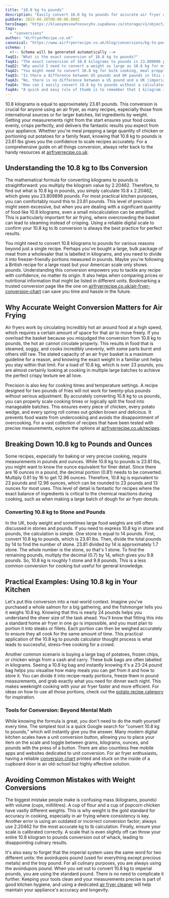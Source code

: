 ```yaml
---
title: "10.8 kg to pounds"
description: "Easily convert 10.8 kg to pounds for accurate air fryer cooking. Get precise measurements for perfect results every time with our simple guide."
pubDate: 2025-08-20T00:00:00.000Z
heroImage: "https://klueoymssxwfnxsvcyhv.supabase.co/storage/v1/object/public/Shmucket/10-8-kg-to-pounds.webp"
tags:
  - "conversions"
author: "AirFryerRecipe.co.uk"
canonical: "https://www.airfryerrecipe.co.uk/blog/conversions/kg-to-pounds/10-8-kg-to-pounds"
schema: |
  <!-- Schema will be generated automatically -->
faqQ1: "What is the exact conversion of 10.8 kg to pounds?"
faqA1: "The exact conversion of 10.8 kilograms to pounds is 23.809896 pounds. For almost all practical purposes in the kitchen, especially when using an air fryer, you can confidently round this to 23.81 pounds. This precision ensures you portion your ingredients correctly for even cooking and perfect results."
faqQ2: "Why would I need to convert a weight as large as 10.8 kg for my air fryer?"
faqA2: "You might need to convert 10.8 kg for bulk cooking, meal prepping, or when purchasing large packages of meat, potatoes, or frozen foods from wholesalers. While you wouldn't cook 10.8 kg (over 23 lbs) in one go in a standard home air fryer, knowing the total weight allows you to accurately divide it into smaller, air fryer-friendly batches. This prevents overcrowding the basket and ensures every portion cooks evenly and crisps perfectly."
faqQ3: "Is there a difference between US pounds and UK pounds in this conversion?"
faqA3: "No, there is no difference between a US pound and a UK (imperial) pound for weight measurement. The international avoirdupois pound is standardised and used in both countries for everyday weight measurements, including cooking. Therefore, when you convert 10.8 kg to pounds, the result of 23.81 lbs is the same whether you are in the US, the UK, or anywhere else that uses these units."
faqQ4: "How can I easily convert 10.8 kg to pounds without a calculator?"
faqA4: "A quick and easy rule of thumb is to remember that 1 kilogram is roughly equal to 2.2 pounds. To convert 10.8 kg, you can multiply 10.8 by 2.2, which gives you 23.76 pounds—a very close approximation to the precise 23.81 lbs. For the most accurate results, especially with large quantities, using a digital kitchen scale with unit conversion or a trusted online converter is always recommended."
---
```

<p>10.8 kilograms is equal to approximately 23.81 pounds. This conversion is crucial for anyone using an air fryer, as many recipes, especially those from international sources or for larger batches, list ingredients by weight. Getting your measurements right from the start ensures your food cooks evenly, crisps perfectly, and delivers the fantastic results you expect from your appliance. Whether you're meal prepping a large quantity of chicken or portioning out potatoes for a family feast, knowing that 10.8 kg to pounds is 23.81 lbs gives you the confidence to scale recipes accurately. For a comprehensive guide on all things conversion, always refer back to the handy resources at <a href="https://www.airfryerrecipe.co.uk">airfryerrecipe.co.uk</a>.</p>

<h2>Understanding the 10.8 kg to lbs Conversion</h2>
<p>The mathematical formula for converting kilograms to pounds is straightforward: you multiply the kilogram value by 2.20462. Therefore, to find out what is 10.8 kg in pounds, you simply calculate 10.8 x 2.20462, which gives you 23.809896 pounds. For most practical kitchen purposes, you can comfortably round this to 23.81 pounds. This level of precision might seem excessive, but when you are dealing with a significant quantity of food like 10.8 kilograms, even a small miscalculation can be amplified. This is particularly important for air frying, where overcrowding the basket can lead to steaming instead of crisping. Using a reliable digital scale to confirm your 10.8 kg to lb conversion is always the best practice for perfect results.</p>
<p>You might need to convert 10.8 kilograms to pounds for various reasons beyond just a single recipe. Perhaps you've bought a large, bulk package of meat from a wholesaler that is labelled in kilograms, and you need to divide it into freezer-friendly portions measured in pounds. Maybe you're following a British recipe for a large roast but your American scale only shows pounds. Understanding this conversion empowers you to tackle any recipe with confidence, no matter its origin. It also helps when comparing prices or nutritional information that might be listed in different units. Bookmarking a trusted conversion page like the one on <a href="https://www.airfryerrecipe.co.uk/air-fryer-conversion-chart">airfryerrecipe.co.uk/air-fryer-conversion-chart</a> can save you time and hassle in the future.</p>

<h2>Why Accurate Weight Conversion Matters for Air Frying</h2>
<p>Air fryers work by circulating incredibly hot air around food at a high speed, which requires a certain amount of space for that air to move freely. If you overload the basket because you misjudged the conversion from 10.8 kg to pounds, the hot air cannot circulate properly. This results in food that is steamed, soggy, and cooks incredibly unevenly, with some parts burnt and others still raw. The stated capacity of an air fryer basket is a maximum guideline for a reason, and knowing the exact weight in a familiar unit helps you stay within that limit. For a load of 10.8 kg, which is over 23 pounds, you are almost certainly looking at cooking in multiple large batches to achieve the perfect crispy texture we all love.</p>
<p>Precision is also key for cooking times and temperature settings. A recipe designed for two pounds of fries will not work for twenty-plus pounds without serious adjustment. By accurately converting 10.8 kg to us pounds, you can properly scale cooking times or logically split the food into manageable batches. This ensures every piece of chicken, every potato wedge, and every spring roll comes out golden brown and delicious. It prevents food waste from undercooking and avoids the disappointment of overcooking. For a vast collection of recipes that have been tested with precise measurements, explore the options at <a href="https://www.airfryerrecipe.co.uk/recipes">airfryerrecipe.co.uk/recipes</a>.</p>

<h2>Breaking Down 10.8 kg to Pounds and Ounces</h2>
<p>Some recipes, especially for baking or very precise cooking, require measurements in pounds and ounces. While 10.8 kg to pounds is 23.81 lbs, you might want to know the ounce equivalent for finer detail. Since there are 16 ounces in a pound, the decimal portion (0.81) needs to be converted. Multiply 0.81 by 16 to get 12.96 ounces. Therefore, 10.8 kg is equivalent to 23 pounds and 12.96 ounces, which can be rounded to 23 pounds and 13 ounces for most uses. This level of detail is fantastic for recipes where the exact balance of ingredients is critical to the chemical reactions during cooking, such as when making a large batch of dough for air fryer donuts.</p>

<h3>Converting 10.8 kg to Stone and Pounds</h3>
<p>In the UK, body weight and sometimes large food weights are still often discussed in stones and pounds. If you need to express 10.8 kg in stone and pounds, the calculation is simple. One stone is equal to 14 pounds. First, convert 10.8 kg to pounds, which is 23.81 lbs. Then, divide the total pounds by 14 to find the number of stone. 23.81 divided by 14 is approximately 1.7 stone. The whole number is the stone, so that's 1 stone. To find the remaining pounds, multiply the decimal (0.7) by 14, which gives you 9.8 pounds. So, 10.8 kg is roughly 1 stone and 9.8 pounds. This is a less common conversion for cooking but useful for general knowledge.</p>

<h2>Practical Examples: Using 10.8 kg in Your Kitchen</h2>
<p>Let's put this conversion into a real-world context. Imagine you've purchased a whole salmon for a big gathering, and the fishmonger tells you it weighs 10.8 kg. Knowing that this is nearly 24 pounds helps you understand the sheer size of the task ahead. You'll know that fitting this into a standard home air fryer in one go is impossible, and you must plan to portion it into steaks or fillets. Each portion can then be weighed accurately to ensure they all cook for the same amount of time. This practical application of the 10.8 kg to pounds calculator thought process is what leads to successful, stress-free cooking for a crowd.</p>
<p>Another common scenario is buying a large bag of potatoes, frozen chips, or chicken wings from a cash and carry. These bulk bags are often labelled in kilograms. Seeing a 10.8 kg bag and instantly knowing it's a 23-24 pound bag helps you visualise how many meals you can get from it and how to store it. You can divide it into recipe-ready portions, freeze them in pound measurements, and grab exactly what you need for dinner each night. This makes weeknight cooking with your air fryer faster and more efficient. For ideas on how to use all those portions, check out the <a href="https://www.airfryerrecipe.co.uk/recipe-category/potatoes">potato recipe category</a> for inspiration.</p>

<h3>Tools for Conversion: Beyond Mental Math</h3>
<p>While knowing the formula is great, you don't need to do the math yourself every time. The simplest tool is a quick Google search for "convert 10.8 kg to pounds," which will instantly give you the answer. Many modern digital kitchen scales have a unit conversion button, allowing you to place your item on the scale and toggle between grams, kilograms, ounces, and pounds with the press of a button. There are also countless free mobile apps and websites dedicated to unit conversion. For air fryer enthusiasts, having a reliable <a href="https://www.airfryerrecipe.co.uk/air-fryer-conversion-chart">conversion chart</a> printed and stuck on the inside of a cupboard door is an old-school but highly effective solution.</p>

<h2>Avoiding Common Mistakes with Weight Conversions</h2>
<p>The biggest mistake people make is confusing mass (kilograms, pounds) with volume (cups, millilitres). A cup of flour and a cup of popcorn chicken have vastly different weights. This is why weight is the gold standard for accuracy in cooking, especially in air frying where consistency is key. Another error is using an outdated or incorrect conversion factor; always use 2.20462 for the most accurate kg to lb calculation. Finally, ensure your scale is calibrated correctly. A scale that is even slightly off can throw your entire 10.8 kilogram to pounds conversion out of whack, leading to disappointing culinary results.</p>
<p>It's also easy to forget that the imperial system uses the same word for two different units: the avoirdupois pound (used for everything except precious metals) and the troy pound. For all culinary purposes, you are always using the avoirdupois pound. When you set out to convert 10.8 kg to imperial pounds, you are using the standard pound. There is no need to complicate it further. Keeping your tools clean and your measurements precise is part of good kitchen hygiene, and using a dedicated <a href="https://www.airfryerrecipe.co.uk/air-fryer-cleaner">air fryer cleaner</a> will help maintain your appliance's accuracy and longevity.</p>
